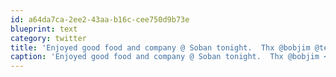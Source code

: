 ```yaml
---
id: a64da7ca-2ee2-43aa-b16c-cee750d9b73e
blueprint: text
category: twitter
title: 'Enjoyed good food and company @ Soban tonight.  Thx @bobjim @terschinbrae @_ds'
caption: 'Enjoyed good food and company @ Soban tonight.  Thx @bobjim <span class="username username_linked">@<a href="https://twitter.com/terschinbrae" title="Shane Lawrence">terschinbrae</a></span> <span class="username username_linked">@<a href="https://twitter.com/_ds" title="Dustin Senos">_ds</a></span>'
---
```

